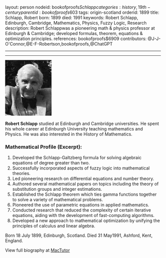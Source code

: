 layout: person
nodeid: bookofproofs$Schlapp
categories: history,19th-century
parentid: bookofproofs$603
tags: origin-scotland
orderid: 1899
title: Schlapp, Robert
born: 1899
died: 1991
keywords: Robert Schlapp, Edinburgh, Cambridge, Mathematics, Physics, Fuzzy Logic, Research
description: Robert Schlappwas a pioneering math & physics professor at Edinburgh & Cambridge; developed formulas, theorem, equations & optimization principles.
references: bookofproofs$6909
contributors: @J-J-O'Connor,@E-F-Robertson,bookofproofs,@ChatGPT

---



---

![Schlapp.jpg](https://github.com/bookofproofs/bookofproofs.github.io/blob/main/_sources/_assets/images/portraits/Schlapp.jpg?raw=true)

**Robert Schlapp** studied at Edinburgh and Cambridge universities. He spent his whole career at Edinburgh University teaching mathematics and Physics. He was also interested in the History of Mathematics.

### Mathematical Profile (Excerpt):
1. Developed the Schlapp-Galtzberg formula for solving algebraic equations of degree greater than two.
2. Successfully incorporated aspects of fuzzy logic into mathematical theories.
3. Led pioneering research on differential equations and number theory.
4. Authored several mathematical papers on topics including the theory of substitution groups and integer estimations.
5. Established the Schlapp theorem which ties gamma functions together to solve a variety of mathematical problems.
6. Pioneered the use of parametric equations in applied mathematics.
7. Conducted research that reduced the complexity of certain iterative equations, aiding with the development of fast-computing algorithms.
8. Developed a new approach to mathematical optimization by unifying the principles of calculus and linear algebra.

Born 18 July 1899, Edinburgh, Scotland. Died 31 May1991, Ashford, Kent, England.

View full biography at [MacTutor](https://mathshistory.st-andrews.ac.uk/Biographies/Schlapp/)
